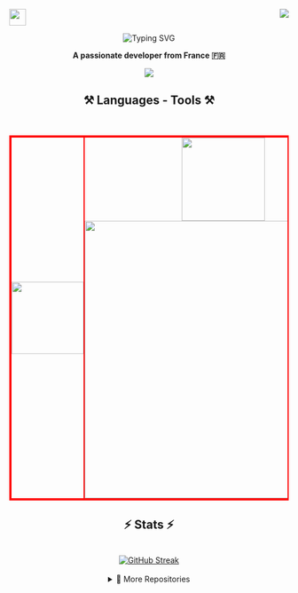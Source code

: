 <a href="https://github.com/prestigetonio"><img src="https://user-images.githubusercontent.com/74038190/214644152-52f47eb3-5e31-4f47-8758-05c9468d5596.gif" width="30px"></a><a href="https://github.com/prestigetonio"><img align="right" width ="%" src="https://komarev.com/ghpvc/?username=prestigetonio&style=for-the-badge&color=blue"></a>

<p align="center">
<img src="https://readme-typing-svg.demolab.com?font=impact&weight=700&size=55&duration=4000&pause=1000&color=D73C3C&background=FFFFFF00&center=true&vCenter=true&width=435&lines=𝑯𝒆𝒍𝒍𝒐+𝑰'𝒎+𝑻𝒐𝒏𝒚" alt="Typing SVG" />
</p>
<p align="center"><strong>A passionate developer from France 🇫🇷</strong></p>
<div align="center">
<a href="https://linkedin.com/in/tony-fournales" target="_blank">
    <img src="https://img.shields.io/badge/LinkedIn-0077B5?style=for-the-badge&logo=linkedin&logoColor=white" target="_blank" />
</a>
</div>


<H2 align="center">⚒️ Languages - Tools ⚒️</H2>

<div align="center">
    <br>
  <table style="border: 2px solid red; border-collapse: collapse; border-spacing: 0;">
    <tr>
      <td style="border: 2px solid red; padding: 0;">
        <!--<img src="https://i.giphy.com/media/v1.Y2lkPTc5MGI3NjExdTJkM2tzcDBoZHdrM3hlYjhhbXgxMmhsaTNsNW9lc2doazY5dnR6bSZlcD12MV9pbnRlcm5hbF9naWZfYnlfaWQmY3Q9cw/ODsmtPmw8lLS1YvxK7/giphy.gif" width="120px" />-->
        <img src="https://media.giphy.com/media/wgBCfaPpVNprG9g87x/giphy.gif?cid=ecf05e475dbb7wniljtcxgdbd2b4kmxz934b2b2r3ew8lyek&ep=v1_stickers_search&rid=giphy.gif&ct=s" width="130px" />
      </td>
      <td style="border: 2px solid red; padding: 0;" align="center">
        <div>
          <img src="https://skillicons.dev/icons?i=vscode,github" width="150px" /><br>
          <img src="https://skillicons.dev/icons?i=c,python,html,css,php,haskell,mysql" width="500px" />
        </div>
      </td>
      <td style="border: 2px solid red; padding: 0;">
        <!--<img src="https://i.giphy.com/media/v1.Y2lkPTc5MGI3NjExdTJkM2tzcDBoZHdrM3hlYjhhbXgxMmhsaTNsNW9lc2doazY5dnR6bSZlcD12MV9pbnRlcm5hbF9naWZfYnlfaWQmY3Q9cw/ODsmtPmw8lLS1YvxK7/giphy.gif" width="120px" />-->
        <img src="https://media.giphy.com/media/wgBCfaPpVNprG9g87x/giphy.gif?cid=ecf05e475dbb7wniljtcxgdbd2b4kmxz934b2b2r3ew8lyek&ep=v1_stickers_search&rid=giphy.gif&ct=s" width="130px" />
      </td>
    </tr>
  </table>
</div>



<h2 align="center">⚡ Stats ⚡</h2>
<div align="center">
<br>
<a href="https://git.io/streak-stats"><img src="https://streak-stats.demolab.com?user=prestigetonio&theme=blood-dark&border_radius=5&border=EB5454&fire=EBD822" alt="GitHub Streak" /></a>
</div>
<br>
<details close align="center">
  <summary>📁 More Repositories</summary><br>
    
  [![EPITECH_My_RPG Card](https://github-readme-stats.vercel.app/api/pin?username=prestigetonio&repo=EPITECH_My_RPG&theme=gotham)](https://github.com/prestigetonio/EPITECH_My_RPG)
  
</details>



